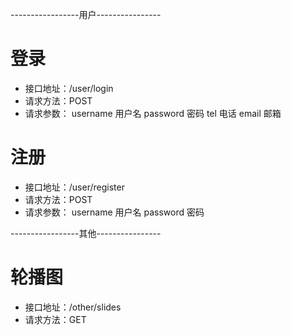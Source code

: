 -----------------用户----------------
# 登录
- 接口地址：/user/login
- 请求方法：POST
- 请求参数：
username 用户名
password 密码
tel      电话
email    邮箱

# 注册
- 接口地址：/user/register
- 请求方法：POST
- 请求参数：
username 用户名
password 密码

-----------------其他----------------
# 轮播图
- 接口地址：/other/slides
- 请求方法：GET
